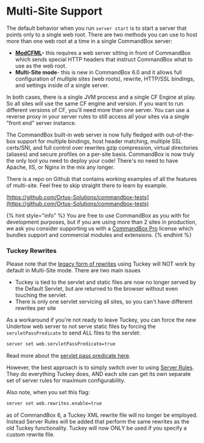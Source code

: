 # Multi-Site Support

The default behavior when you run `server start` is to start a server that points only to a single web root.  There are two methods you can use to host more than one web root at a time in a single CommandBox server:

* [**ModCFML**](../modcfml-support.md)**-** this requires a web server sitting in front of CommandBox which sends special HTTP headers that instruct CommandBox what to use as the web root.
* **Multi-Site mode**- this is new in CommandBox 6.0 and it allows full configuration of multiple sites (web roots), rewrite, HTTP/SSL bindings, and settings inside of a single server.&#x20;

In both cases, there is a single JVM process and a single CF Engine at play.  So all sites will use the same CF engine and version.  If you want to run different versions of CF, you'll need more than one server.  You can use a reverse proxy in your server rules to still access all your sites via a single "front end" server instance. &#x20;

The CommandBox built-in web server is now fully fledged with out-of-the-box support for multiple bindings, host header matching, multiple SSL certs/SNI, and full control over rewrites gzip compression, virtual directories (aliases) and secure profiles on a per-site basis.  CommandBox is now truly the only tool you need to deploy your code!  There's no need to have Apache, IIS, or Nginx in the mix any longer. &#x20;

There is a repo on Github that contains working examples of all the features of multi-site.  Feel free to skip straight there to learn by example.

[https://github.com/Ortus-Solutions/commandbox-tests](https://github.com/Ortus-Solutions/commandbox-tests)

{% hint style="info" %}
You are free to use CommandBox as you with for development purposes, but if you are using more than 2 sites in production, we ask you consider supporting us with a [CommandBox Pro](https://www.ortussolutions.com/products/commandbox-pro) license which bundles support and commercial modules and extensions.
{% endhint %}

### Tuckey Rewrites

Please note that the [legacy form of rewrites](./#tuckey-rewrites) using Tuckey will NOT work by default in Multi-Site mode.  There are two main issues

* Tuckey is tied to the servlet and static files are now no longer served by the Default Servlet, but are returned to the browser without even touching the servlet.
* There is only one servlet servicing all sites, so you can't have different rewrites per site

As a workaround if you're not ready to leave Tuckey, you can force the new Undertow web server to not serve static files by forcing the `servletPassPredicate` to send ALL files to the servlet:

```bash
server set web.servletPassPredicate=true
```

Read more about the [servlet pass predicate here](servlet-pass-predicate.md).

However, the best approach is to simply switch over to using [Server Rules](../configuring-your-server/server-rules/).  They do everything Tuckey does, AND each site can get its own separate set of server rules for maximum configurability.

Also note, when you set this flag:

```bash
server set web.rewrites.enable=true
```

as of CommandBox 6, a Tuckey XML rewrite file will no longer be employed.  Instead Server Rules will be added that perform the same rewrites as the old Tuckey functionality.  Tuckey will now ONLY be used if you specify a custom rewrite file.

